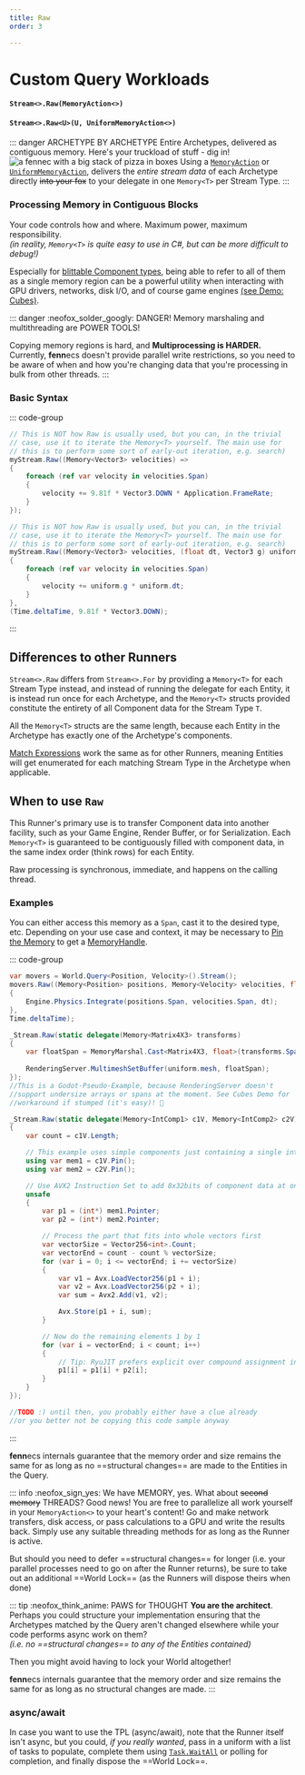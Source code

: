 ```yaml
---
title: Raw
order: 3

---
```

# Custom Query Workloads
#### `Stream<>.Raw(MemoryAction<>)`
#### `Stream<>.Raw<U>(U, UniformMemoryAction<>)`

::: danger ARCHETYPE BY ARCHETYPE
Entire Archetypes, delivered as contiguous memory. Here's your truckload of stuff - dig in!
![a fennec with a big stack of pizza in boxes](https://fennecs.tech/img/fennec-raw.png)
Using a [`MemoryAction`](Delegates.md#memoryaction-and-memoryUniformAction) or [`UniformMemoryAction`](Delegates.md#memoryaction-and-memoryUniformAction), delivers the *entire stream data* of each Archetype directly ~~into your fox~~ to your delegate in one `Memory<T>` per Stream Type.
:::

### Processing Memory in Contiguous Blocks

Your code controls how and where. Maximum power, maximum responsibility.  
_(in reality, `Memory<T>` is quite easy to use in C#, but can be more difficult to debug!)_

Especially for [blittable Component types](https://learn.microsoft.com/en-us/dotnet/framework/interop/default-marshalling-behavior#default-marshalling-for-value-types), being able to refer to all of them as a single memory region can be a powerful utility when interacting with GPU drivers, networks, disk I/O, and of course game engines [(see Demo: Cubes)](/examples/Cubes.md).

::: danger :neofox_solder_googly: DANGER! Memory marshaling and multithreading are POWER TOOLS!

Copying memory regions is hard, and **Multiprocessing is HARDER.** Currently, **fenn**ecs doesn't provide parallel write restrictions, so you need to be aware of when and how you're changing data that you're processing in bulk from other threads.
:::


### Basic Syntax
::: code-group

```cs [Raw(...) DIY]
// This is NOT how Raw is usually used, but you can, in the trivial
// case, use it to iterate the Memory<T> yourself. The main use for
// this is to perform some sort of early-out iteration, e.g. search)
myStream.Raw((Memory<Vector3> velocities) => 
{
    foreach (ref var velocity in velocities.Span) 
    {
        velocity += 9.81f * Vector3.DOWN * Application.FrameRate;
    }
});
```

```cs [Raw&lt;U&gt;(...) with uniform]
// This is NOT how Raw is usually used, but you can, in the trivial
// case, use it to iterate the Memory<T> yourself. The main use for
// this is to perform some sort of early-out iteration, e.g. search)
myStream.Raw((Memory<Vector3> velocities, (float dt, Vector3 g) uniform) => 
{
    foreach (ref var velocity in velocities.Span) 
    {
        velocity += uniform.g * uniform.dt;
    }
}, 
(Time.deltaTime, 9.81f * Vector3.DOWN); 
```

:::


## Differences to other Runners
`Stream<>.Raw` differs from `Stream<>.For` by providing a `Memory<T>` for each Stream Type instead, and instead of running the delegate for each Entity, it is instead run once for each Archetype, and the `Memory<T>` structs provided constitute the entirety of all Component data for the Stream Type `T`.

All the `Memory<T>` structs are the same length, because each Entity in the Archetype has exactly one of the Archetype's components.

[Match Expressions](Matching.md) work the same as for other Runners, meaning Entities will get enumerated for each matching Stream Type in the Archetype when applicable.



## When to use `Raw`
This Runner's primary use is to transfer Component data into another facility, such as your Game Engine, Render Buffer, or for Serialization. Each `Memory<T>` is guaranteed to be contiguously filled with component data, in the same index order (think rows) for each Entity.

Raw processing is synchronous, immediate, and happens on the calling thread.

### Examples
You can either access this memory as a `Span`, cast it to the desired type, etc. Depending on your use case and context, it may be necessary to [Pin the Memory](https://learn.microsoft.com/en-us/dotnet/api/system.memory-1.pin) to get a [MemoryHandle](https://learn.microsoft.com/en-us/dotnet/api/system.buffers.memoryhandle).

::: code-group
```cs [🦋 use as span]
var movers = World.Query<Position, Velocity>().Stream();
movers.Raw((Memory<Position> positions, Memory<Velocity> velocities, float dt) => 
{
    Engine.Physics.Integrate(positions.Span, velocities.Span, dt);
},
Time.deltaTime); 
```

```cs [☠️ cast to type]
_Stream.Raw(static delegate(Memory<Matrix4X3> transforms)
{
    var floatSpan = MemoryMarshal.Cast<Matrix4X3, float>(transforms.Span);
    
    RenderingServer.MultimeshSetBuffer(uniform.mesh, floatSpan);
});
//This is a Godot-Pseudo-Example, because RenderingServer doesn't 
//support undersize arrays or spans at the moment. See Cubes Demo for
//workaround if stumped (it's easy)! 🦊
```

```cs [☠️☠️ process with SIMD  ]
_Stream.Raw(static delegate(Memory<IntComp1> c1V, Memory<IntComp2> c2V)
{
    var count = c1V.Length;

    // This example uses simple components just containing a single int32
    using var mem1 = c1V.Pin();
    using var mem2 = c2V.Pin();

    // Use AVX2 Instruction Set to add 8x32bits of component data at once
    unsafe
    {
        var p1 = (int*) mem1.Pointer;
        var p2 = (int*) mem2.Pointer;

        // Process the part that fits into whole vectors first
        var vectorSize = Vector256<int>.Count;
        var vectorEnd = count - count % vectorSize;
        for (var i = 0; i <= vectorEnd; i += vectorSize)
        {
            var v1 = Avx.LoadVector256(p1 + i);
            var v2 = Avx.LoadVector256(p2 + i);
            var sum = Avx2.Add(v1, v2);

            Avx.Store(p1 + i, sum);
        }

        // Now do the remaining elements 1 by 1
        for (var i = vectorEnd; i < count; i++) 
        {
            // Tip: RyuJIT prefers explicit over compound assignment in loops!
            p1[i] = p1[i] + p2[i];
        }
    }
});
```

```cs [☠️☠️☠️ pin for GPU]
//TODO :) until then, you probably either have a clue already
//or you better not be copying this code sample anyway
```
:::


**fenn**ecs internals guarantee that the memory order and size remains the same for as long as no ==structural changes== are made to the Entities in the Query.


::: info :neofox_sign_yes: We have MEMORY, yes. What about ~~second memory~~ THREADS?
 Good news! You are free to parallelize all work yourself in your `MemoryAction<>` to your heart's content! 
Go and make network transfers, disk access, or pass calculations to a GPU and write the results back. Simply use any suitable threading methods for as long as the Runner is active.

But should you need to defer ==structural changes== for longer (i.e. your parallel processes need to go on after the Runner returns), be sure to take out an additional ==World Lock== (as the Runners will dispose theirs when done)

::: tip :neofox_think_anime: PAWS for THOUGHT
__You are the architect__. Perhaps you could structure your implementation ensuring that the Archetypes matched by the Query aren't changed elsewhere while your code performs async work on them?  
_(i.e. no ==structural changes== to any of the Entities contained)_

Then you might avoid having to lock your World altogether!

**fenn**ecs internals guarantee that the memory order and size remains the same for as long as no structural changes are made.
:::

### async/await
In case you want to use the TPL (async/await), note that the Runner itself isn't async, but you could, _if you really wanted_, pass in a uniform with a list of tasks to populate, complete them using [`Task.WaitAll`](https://learn.microsoft.com/en-us/dotnet/api/system.threading.tasks.task.waitall) or polling for completion, and finally dispose the ==World Lock==.



